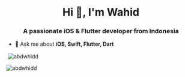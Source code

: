 <h1 align="center">Hi 👋, I'm Wahid</h1>
<h3 align="center">A passionate iOS & Flutter developer from Indonesia</h3>

- 💬 Ask me about **iOS, Swift, Flutter, Dart**

<p>&nbsp;<img align="center" src="https://github-readme-stats.vercel.app/api?username=abdwhidd&show_icons=true&locale=en" alt="abdwhidd" /></p>

<p><img align="center" src="https://github-readme-streak-stats.herokuapp.com/?user=abdwhidd&" alt="abdwhidd" /></p>
